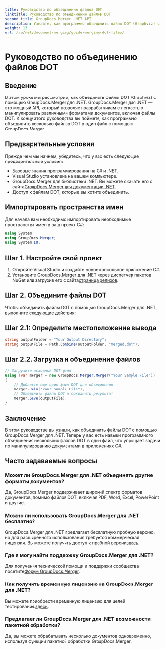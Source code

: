 ```yaml
---
title: Руководство по объединению файлов DOT
linktitle: Руководство по объединению файлов DOT
second_title: GroupDocs.Merger .NET API
description: Узнайте, как программно объединить файлы DOT (Graphviz) с помощью GroupDocs.Merger для .NET. С легкостью объединяйте, комбинируйте и манипулируйте файлами DOT.
weight: 13
url: /ru/net/document-merging/guide-merging-dot-files/
---
```


# Руководство по объединению файлов DOT

## Введение
В этом уроке мы рассмотрим, как объединить файлы DOT (Graphviz) с помощью GroupDocs.Merger для .NET. GroupDocs.Merger для .NET — это мощный API, который позволяет разработчикам с легкостью манипулировать различными форматами документов, включая файлы DOT. К концу этого руководства вы поймете, как программно объединить несколько файлов DOT в один файл с помощью GroupDocs.Merger.
## Предварительные условия
Прежде чем мы начнем, убедитесь, что у вас есть следующие предварительные условия:
- Базовые знания программирования на C# и .NET.
- Visual Studio установлена на вашем компьютере.
-  GroupDocs.Merger для библиотеки .NET. Вы можете скачать его с сайта[GroupDocs.Merger для документации .NET](https://tutorials.groupdocs.com/merger/net/).
- Доступ к файлам DOT, которые вы хотите объединить.

## Импортировать пространства имен
Для начала вам необходимо импортировать необходимые пространства имен в ваш проект C#:
```csharp
using System; 
using GroupDocs.Merger;
using System.IO;
```
## Шаг 1. Настройте свой проект
1. Откройте Visual Studio и создайте новое консольное приложение C#.
2.  Установите GroupDocs.Merger для .NET через диспетчер пакетов NuGet или загрузив его с сайта[страница релизов](https://releases.groupdocs.com/merger/net/).
## Шаг 2. Объедините файлы DOT
Чтобы объединить файлы DOT с помощью GroupDocs.Merger для .NET, выполните следующие действия:
## Шаг 2.1: Определите местоположение вывода
```csharp
string outputFolder = "Your Output Directory";
string outputFile = Path.Combine(outputFolder, "merged.dot");
```
## Шаг 2.2. Загрузка и объединение файлов
```csharp
// Загрузите исходный DOT-файл
using (var merger = new GroupDocs.Merger.Merger("Your Sample File"))
{
    // Добавьте еще один файл DOT для объединения
    merger.Join("Your Sample File");
    // Объединить файлы DOT и сохранить результат
    merger.Save(outputFile);
}
```

## Заключение
В этом руководстве вы узнали, как объединить файлы DOT с помощью GroupDocs.Merger для .NET. Теперь у вас есть навыки программного объединения нескольких файлов DOT в один файл, что упрощает задачи по манипулированию документами в приложениях C#.

## Часто задаваемые вопросы
### Может ли GroupDocs.Merger для .NET объединять другие форматы документов?
Да, GroupDocs.Merger поддерживает широкий спектр форматов документов, помимо файлов DOT, включая PDF, Word, Excel, PowerPoint и другие.
### Можно ли использовать GroupDocs.Merger для .NET бесплатно?
 GroupDocs.Merger для .NET предлагает бесплатную пробную версию, но для расширенного использования требуется коммерческая лицензия. Вы можете получить доступ к пробной версии[здесь](https://releases.groupdocs.com/).
### Где я могу найти поддержку GroupDocs.Merger для .NET?
 Для получения технической помощи и поддержки сообщества посетите[Форум GroupDocs.Merger](https://forum.groupdocs.com/c/merger/32).
### Как получить временную лицензию на GroupDocs.Merger для .NET?
 Вы можете приобрести временную лицензию для целей тестирования.[здесь](https://purchase.groupdocs.com/temporary-license/).
### Предлагает ли GroupDocs.Merger для .NET возможности пакетной обработки?
Да, вы можете обрабатывать несколько документов одновременно, используя функции пакетной обработки GroupDocs.Merger.